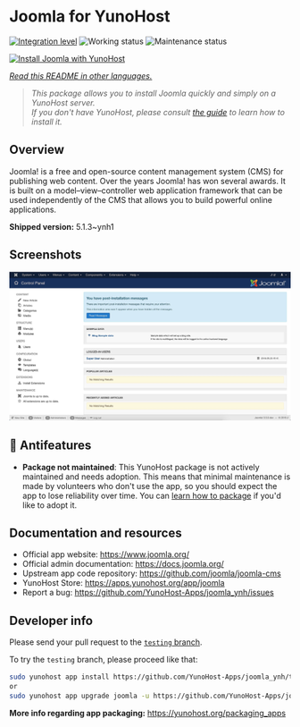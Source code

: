 <!--
N.B.: This README was automatically generated by <https://github.com/YunoHost/apps/tree/master/tools/readme_generator>
It shall NOT be edited by hand.
-->

# Joomla for YunoHost

[![Integration level](https://dash.yunohost.org/integration/joomla.svg)](https://ci-apps.yunohost.org/ci/apps/joomla/) ![Working status](https://ci-apps.yunohost.org/ci/badges/joomla.status.svg) ![Maintenance status](https://ci-apps.yunohost.org/ci/badges/joomla.maintain.svg)

[![Install Joomla with YunoHost](https://install-app.yunohost.org/install-with-yunohost.svg)](https://install-app.yunohost.org/?app=joomla)

*[Read this README in other languages.](./ALL_README.md)*

> *This package allows you to install Joomla quickly and simply on a YunoHost server.*  
> *If you don't have YunoHost, please consult [the guide](https://yunohost.org/install) to learn how to install it.*

## Overview

Joomla! is a free and open-source content management system (CMS) for publishing web content. Over the years Joomla! has won several awards. It is built on a model–view–controller web application framework that can be used independently of the CMS that allows you to build powerful online applications.


**Shipped version:** 5.1.3~ynh1

## Screenshots

![Screenshot of Joomla](./doc/screenshots/screenshot.jpg)

## :red_circle: Antifeatures

- **Package not maintained**: This YunoHost package is not actively maintained and needs adoption. This means that minimal maintenance is made by volunteers who don't use the app, so you should expect the app to lose reliability over time. You can [learn how to package](https://yunohost.org/packaging_apps_intro) if you'd like to adopt it.

## Documentation and resources

- Official app website: <https://www.joomla.org/>
- Official admin documentation: <https://docs.joomla.org/>
- Upstream app code repository: <https://github.com/joomla/joomla-cms>
- YunoHost Store: <https://apps.yunohost.org/app/joomla>
- Report a bug: <https://github.com/YunoHost-Apps/joomla_ynh/issues>

## Developer info

Please send your pull request to the [`testing` branch](https://github.com/YunoHost-Apps/joomla_ynh/tree/testing).

To try the `testing` branch, please proceed like that:

```bash
sudo yunohost app install https://github.com/YunoHost-Apps/joomla_ynh/tree/testing --debug
or
sudo yunohost app upgrade joomla -u https://github.com/YunoHost-Apps/joomla_ynh/tree/testing --debug
```

**More info regarding app packaging:** <https://yunohost.org/packaging_apps>
